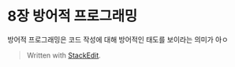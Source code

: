 # 8장 방어적 프로그래밍

방어적 프로그래밍은 코드 작성에 대해 방어적인 태도를 보이라는 의미가 아ㅇ



> Written with [StackEdit](https://stackedit.io/).
<!--stackedit_data:
eyJoaXN0b3J5IjpbMjkyNzQ5NTI3XX0=
-->